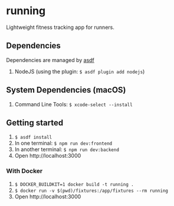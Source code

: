 # running

Lightweight fitness tracking app for runners.

## Dependencies

Dependencies are managed by [asdf](https://asdf-vm.com/#/)
1.  NodeJS (using the plugin: `$ asdf plugin add nodejs`)

## System Dependencies (macOS)

1. Command Line Tools: `$ xcode-select --install`

## Getting started

1.  `$ asdf install`
1.  In one terminal: `$ npm run dev:frontend`
1.  In another terminal: `$ npm run dev:backend`
1.  Open http://localhost:3000

### With Docker

1.  `$ DOCKER_BUILDKIT=1 docker build -t running .`
1.  `$ docker run -v $(pwd)/fixtures:/app/fixtures --rm running`
1.  Open http://localhost:3000
